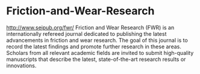 Friction-and-Wear-Research
==========================

http://www.seipub.org/fwr/
Friction and Wear Research (FWR) is an internationally refereed journal dedicated to publishing the latest advancements in friction and wear research. The goal of this journal is to record the latest findings and promote further research in these areas. Scholars from all relevant academic fields are invited to submit high-quality manuscripts that describe the latest, state-of-the-art research results or innovations.
